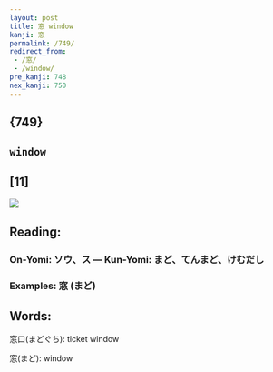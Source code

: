 ```yaml
---
layout: post
title: 窓 window
kanji: 窓
permalink: /749/
redirect_from:
 - /窓/
 - /window/
pre_kanji: 748
nex_kanji: 750
---
```


## {749}

## `window`

## [11]

<div class="stroke"><img src="E7AA93.png" /></div>

## Reading:

### On-Yomi: ソウ、ス &mdash; Kun-Yomi: まど、てんまど、けむだし

### Examples: 窓 (まど)

## Words:

窓口(まどぐち): ticket window

窓(まど): window
